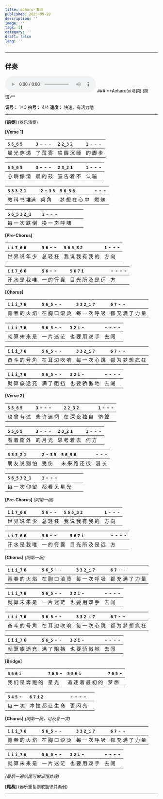 ```yaml
---
title: aoharu-填词
published: 2025-09-28
description: ''
image: ''
tags: []
category: ''
draft: false 
lang: ''
---
```


---
## 伴奏
<audio controls>
  <source src="https://pub-6ac5acfb00024c428b38dffc092cca06.r2.dev/[碧蓝档案Blue Archive] BGM Collections（收录83首） p34 [Blue Archive] Theme_34_Nor 06 - Aoharu (Story Opening BGM)_Full-HD [BV1Jh411d7kd_p34].mp3" type="audio/mpeg">
  您的浏览器不支持音频元素。
</audio>
### **Aoharu(ai填词) (简谱)**

**调号：** 1=C
**拍号：** 4/4
**速度：** 快速、有活力地

---

**[前奏]**
(器乐演奏)

**[Verse 1]**

| `5` `5_6` `5` | `3` - - - | `2` `2_3` `2` | `1` - - - |
| :--- | :--- | :--- | :--- |
| 晨 光 穿 透 | 了 薄 雾 | 唤 醒 沉 睡 | 的 脚 步 |

| `5` `5_6` `5` | `3` - - - | `2` `3_2` `1` | `1` - - - |
| :--- | :--- | :--- | :--- |
| 心 跳 像 清 | 晨 的 鼓 | 宣 告 着 不 | 认 输 |

| `3` `3` `3_2` `1` | `2` - `3` `5` | `5` `6_5` `6` | - - - |
| :--- | :--- | :--- | :--- |
| 教 科 书 堆满 | 桌 角 | 梦 想 在 心 中 | 燃 烧 |

| `5` `6_5` `3` `2_1` | `1` - - - | | |
| :--- | :--- | :--- | :--- |
| 每 一 次 跌 倒 | 换 一 声 呼 啸 | | |

**[Pre-Chorus]**

| `i` `i` `7_6` `6` | `5` `6` - - | `5` `6` `5_3` `2` | `1` - - - |
| :--- | :--- | :--- | :--- |
| 世 界 说 年 少 | 总 轻 狂 | 我 说 我 有 我 的 | 方 向 |

| `i` `i` `7_6` `6` | `5` `6` - - | `5` `6` `7` `i` | - - - - |
| :--- | :--- | :--- | :--- |
| 汗 水 是 我 唯 | 一 的 行 囊 | 目 光 所 及 是 远 | 方 |

**[Chorus]**

| `i` `i` `i_7` `6` | `5` `6_5` - - | `3` `3` `2_i` `7` | `6` `7` - - |
| :--- | :--- | :--- | :--- |
| 青 春 的 火 焰 | 在 胸 口 滚 烫 | 每 一 次 呼 吸 | 都 充 满 了 力 量 |

| `i` `i` `i_7` `6` | `5` `6_5` - - | `3` `2` `i` - | - - - - |
| :--- | :--- | :--- | :--- |
| 就 算 未 来 是 | 一 片 迷 茫 | 也 要 用 双 手 | 去 闯 |

| `i` `i` `i_7` `6` | `5` `6_5` - - | `3` `3` `2_i` `7` | `6` `7` - - |
| :--- | :--- | :--- | :--- |
| 奋 斗 的 号 角 | 在 耳 边 吹 响 | 每 一 次 心 跳 | 都 为 梦 想 疯 狂 |

| `i` `i` `i_7` `6` | `5` `6_5` - - | `3` `2` `i` - | - - - - |
| :--- | :--- | :--- | :--- |
| 就 算 旅 途 充 | 满 了 阻 挡 | 也 要 骄 傲 地 | 去 闯 |

**[Verse 2]**

| `5` `5_6` `5` | `3` - - - | `2` `2_3` `2` | `1` - - - |
| :--- | :--- | :--- | :--- |
| 也 曾 有 过 | 些 许 迷 惘 | 在 深 夜 独 自 | 彷 徨 |

| `5` `5_6` `5` | `3` - - - | `2` `3_2` `1` | `1` - - - |
| :--- | :--- | :--- | :--- |
| 看 着 窗 外 | 的 月 光 | 思 考 着 去 | 何 方 |

| `3` `3` `3_2` `1` | `2` - `3` `5` | `5` `6_5` `6` | - - - |
| :--- | :--- | :--- | :--- |
| 朋 友 说 别 怕 | 受 伤 | 未 来 路 还 很 | 漫 长 |

| `5` `6_5` `3` `2_1` | `1` - - - | | |
| :--- | :--- | :--- | :--- |
| 每 一 次 仰 望 | 都 看 见 星 光 | | |

**[Pre-Chorus]**
*(同第一段)*

| `i` `i` `7_6` `6` | `5` `6` - - | `5` `6` `5_3` `2` | `1` - - - |
| :--- | :--- | :--- | :--- |
| 世 界 说 年 少 | 总 轻 狂 | 我 说 我 有 我 的 | 方 向 |

| `i` `i` `7_6` `6` | `5` `6` - - | `5` `6` `7` `i` | - - - - |
| :--- | :--- | :--- | :--- |
| 汗 水 是 我 唯 | 一 的 行 囊 | 目 光 所 及 是 远 | 方 |

**[Chorus]**
*(同第一段)*

| `i` `i` `i_7` `6` | `5` `6_5` - - | `3` `3` `2_i` `7` | `6` `7` - - |
| :--- | :--- | :--- | :--- |
| 青 春 的 火 焰 | 在 胸 口 滚 烫 | 每 一 次 呼 吸 | 都 充 满 了 力 量 |

| `i` `i` `i_7` `6` | `5` `6_5` - - | `3` `2` `i` - | - - - - |
| :--- | :--- | :--- | :--- |
| 就 算 未 来 是 | 一 片 迷 茫 | 也 要 用 双 手 | 去 闯 |

| `i` `i` `i_7` `6` | `5` `6_5` - - | `3` `3` `2_i` `7` | `6` `7` - - |
| :--- | :--- | :--- | :--- |
| 奋 斗 的 号 角 | 在 耳 边 吹 响 | 每 一 次 心 跳 | 都 为 梦 想 疯 狂 |

| `i` `i` `i_7` `6` | `5` `6_5` - - | `3` `2` `i` - | - - - - |
| :--- | :--- | :--- | :--- |
| 就 算 旅 途 充 | 满 了 阻 挡 | 也 要 骄 傲 地 | 去 闯 |

**[Bridge]**

| `5` `5` `6` `i` | `7` `6` `5` - | `5` `5` `6` `i` | `7` `6` `5` - |
| :--- | :--- | :--- | :--- |
| 我 们 是 奔 跑 的 | 星 光 | 追 逐 着 最 初 的 | 梦 想 |

| `3` `4` `5` - | `6` `7` `i` `2` | - - - - | |
| :--- | :--- | :--- | :--- |
| 每 一 次 | 冲 撞 都 让 生 命 | 更 闪 亮 | |

**[Chorus]**
*(同第一段，可反复一次)*

| `i` `i` `i_7` `6` | `5` `6_5` - - | `3` `3` `2_i` `7` | `6` `7` - - |
| :--- | :--- | :--- | :--- |
| 青 春 的 火 焰 | 在 胸 口 滚 烫 | 每 一 次 呼 吸 | 都 充 满 了 力 量 |

| `i` `i` `i_7` `6` | `5` `6_5` - - | `3` `2` `i` - | - - - - |
| :--- | :--- | :--- | :--- |
| 就 算 未 来 是 | 一 片 迷 茫 | 也 要 用 双 手 | 去 闯 |

*(最后一遍结尾可做渐慢处理)*

**[尾奏]**
(器乐重复副歌旋律并渐弱)

---